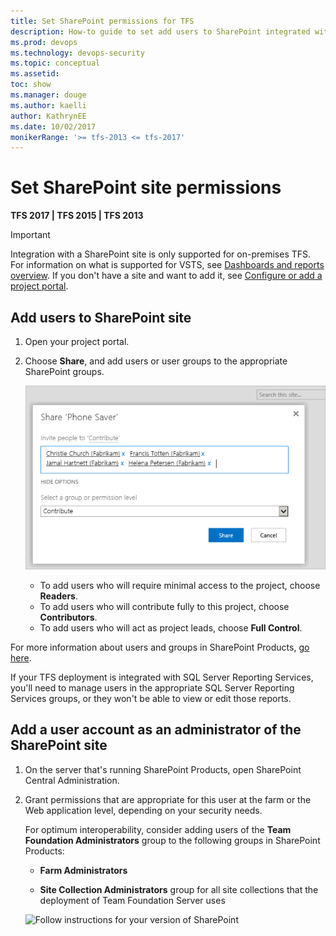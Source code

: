 ```yaml
---
title: Set SharePoint permissions for TFS
description: How-to guide to set add users to SharePoint integrated with Team Foundation Server (TFS)
ms.prod: devops
ms.technology: devops-security
ms.topic: conceptual
ms.assetid: 
toc: show
ms.manager: douge
ms.author: kaelli
author: KathrynEE
ms.date: 10/02/2017
monikerRange: '>= tfs-2013 <= tfs-2017'
---
```


# Set SharePoint site permissions

**TFS 2017 | TFS 2015 | TFS 2013**

> [!IMPORTANT]
> Integration with a SharePoint site is only supported for on-premises TFS. For information on what is supported for VSTS, see [Dashboards and reports overview](../../report/overview.md). If you don't have a site and want to add it, see [Configure or add a project portal](../../report/sharepoint-dashboards/configure-or-add-a-project-portal.md). 

## Add users to SharePoint site

1.  Open your project portal.

2.  Choose **Share**, and add users or user groups to the appropriate SharePoint groups.

    ![Choose the SharePoint group and add users](../accounts/_img/add-users-team-project/invite-people.png)

    -   To add users who will require minimal access to the project, choose **Readers**.
    -   To add users who will contribute fully to this project, choose **Contributors**.
    -   To add users who will act as project leads, choose **Full Control**.

For more information about users and groups in SharePoint Products,
[go here](https://technet.microsoft.com/library/cc262690.aspx).

If your TFS deployment is integrated with SQL Server Reporting Services,
you'll need to manage users in the appropriate SQL Server Reporting Services groups,
or they won't be able to view or edit those reports.


## Add a user account as an administrator of the SharePoint site

1.  On the server that's running SharePoint Products, open SharePoint Central Administration.

2.  Grant permissions that are appropriate for this user at the farm or the Web application level, depending on your security needs.

	For optimum interoperability, consider adding users of the **Team Foundation Administrators** group
	to the following groups in SharePoint Products:

	-   **Farm Administrators**

	-   **Site Collection Administrators** group for all site collections that the deployment of Team Foundation Server uses

	![Follow instructions for your version of SharePoint](/tfs/server/_img/add-administrator-tfs/people-and-groups.png)



<!---
	### Reporting Services

	2.  Go to `http://{ReportServer}/Reports/Pages/Folder.aspx`, where {ReportServer} is the name of the server
		that's running Reporting Services.

		> If you are using a named instance, include its name in the path of the reports, like this:
		> `http://{ReportServer}/Reports_{InstanceName}/Pages/Folder.aspx`

	3.  Choose **Folder Settings**, and then choose **New Role Assignment**.

	4.  Add the account name of the user or group to whom you want grant administrative permissions
		and grant them membership in the Team Foundation Content Manager role.

		![Click and choose, or tab, spacebar, and enter](../accounts/_img/add-administrator-tfs/rs-role-assignment.png)


## Add users to Reporting Services

1.  Open Internet Explorer or another browser compatible with Reporting Services administration,
and navigate to the following address,
where *ReportServer* represents the name of the server that is running SQL Server Reporting Services:

    **http://** *ReportServer* **/Reports/Pages/Folder.aspx**

2.  On the **Home** page, choose **Folder Settings**, and in Security, choose **New Role Assignment** and add users.

    -   To add users who can act as readers of or contributors to the project, select the **Browsers** check box.

        ![Click or tab to selection and spacebar to check](_img/add-users-team-project/assign-rs-browser.png)

    -   To add users who will act as project leads, select the **Team Foundation Content Manager** check box.

        ![Choose the role assignment for the user or group](../accounts/_img/add-users-team-project/assign-rs-role.png)

If you're a member of [Team Foundation Administrators](/tfs/server/admin/add-administrator-tfs),
you can verify what features are available for your users by default,
and see whether any users are members of groups that have access outside of the default level.

-->
